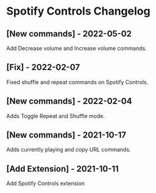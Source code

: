 # Spotify Controls Changelog

## [New commands] - 2022-05-02

Add Decrease volume and Increase volume commands.

## [Fix] - 2022-02-07

Fixed shuffle and repeat commands on Spotify Controls.

## [New commands] - 2022-02-04

Adds Toggle Repeat and Shuffle mode.

## [New commands] - 2021-10-17

Adds currently playing and copy URL commands.

## [Add Extension] - 2021-10-11

Add Spotify Controls extension